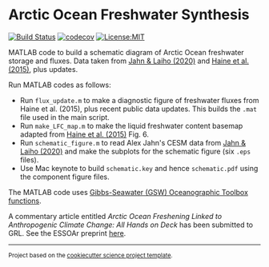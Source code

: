 Arctic Ocean Freshwater Synthesis
==============================
[![Build Status](https://travis-ci.com/ThomasHaine/arctic_ocean_freshwater_synthesis.svg?branch=master)](https://travis-ci.com/ThomasHaine/arctic_ocean_freshwater_synthesis)
[![codecov](https://codecov.io/gh/ThomasHaine/arctic_ocean_freshwater_synthesis/branch/master/graph/badge.svg)](https://codecov.io/gh/ThomasHaine/arctic_ocean_freshwater_synthesis)
[![License:MIT](https://img.shields.io/badge/License-MIT-lightgray.svg?style=flt-square)](https://opensource.org/licenses/MIT)

MATLAB code to build a schematic diagram of Arctic Ocean freshwater storage and fluxes. Data taken from [Jahn & Laiho (2020)](https://agupubs.onlinelibrary.wiley.com/doi/full/10.1029/2020GL088854) and [Haine et al. (2015)](https://www.sciencedirect.com/science/article/pii/S0921818114003129?via%3Dihub), plus updates.

Run MATLAB codes as follows:

* Run `flux_update.m` to make a diagnostic figure of freshwater fluxes from Haine et al. (2015), plus recent public data updates. This builds the `.mat` file used in the main script.
* Run `make_LFC_map.m` to make the liquid freshwater content basemap adapted from [Haine et al. (2015)](https://www.sciencedirect.com/science/article/pii/S0921818114003129?via%3Dihub) Fig. 6.
* Run `schematic_figure.m` to read Alex Jahn's CESM data from [Jahn & Laiho (2020)](https://agupubs.onlinelibrary.wiley.com/doi/full/10.1029/2020GL088854) and make the subplots for the schematic figure (six `.eps` files).
* Use Mac keynote to build `schematic.key` and hence `schematic.pdf` using the component figure files.

The MATLAB code uses [Gibbs-Seawater (GSW) Oceanographic Toolbox functions](http://www.teos-10.org/software.htm#1).
 
A commentary article entitled *Arctic Ocean Freshening Linked to Anthropogenic Climate Change: All Hands on Deck* has been submitted to GRL. See the ESSOAr preprint [here](https://www.essoar.org/doi/abs/10.1002/essoar.10504220.2).

--------

<p><small>Project based on the <a target="_blank" href="https://github.com/jbusecke/cookiecutter-science-project">cookiecutter science project template</a>.</small></p>
